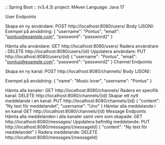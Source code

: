 :: Spring Boot :: (v3.4.3) project: MAven Language: Java 17

User Endpoints

Skapa en ny användare: POST http://localhost:8080/users/ Body (JSON):
Exempel på anvädning: { "username": "Pontus", "email": "pontus@example.com", "password": "password2" }

Hämta alla användare: GET http://localhost:8080/users/
Radera användrare : DELETE http://localhost:8080/users/{id}
Uppdatera användare: PUT http://localhost:8080/users/{id} { "username": "Pontus", "email": "pontus@example.com", "password": "password2" }
Channel Endpoints

Skapa en ny kanal: POST http://localhost:8080/channels/ Body (JSON):

Exempel på anvädning: { "name": "Music lover", "username": "Pontus" }

Hämta alla kanaler: GET http://localhost:8080/channels/
Radera en specifik kanal: DELETE http://localhost:8080/channels/{id}
Skapar ett nytt meddelande i en kanal: PUT http://localhost:8080/channels/{id} { "content": "Ny text för meddelandet", "username": "Uno" }
Hämtar alla meddelande i en kanal GET http://localhost:8080/channels/{id}
Message Endpoints
Hämta alla meddelanden i alla kanaler samt vem som skapade: GET http://localhost:8080/messages/
Uppdatera befintlig meddelande: PUT http://localhost:8080/messages/{messageId} { "content": "Ny text för meddelandet" }
Radera meddelande: DELETE http://localhost:8080/messages/{messageId}
